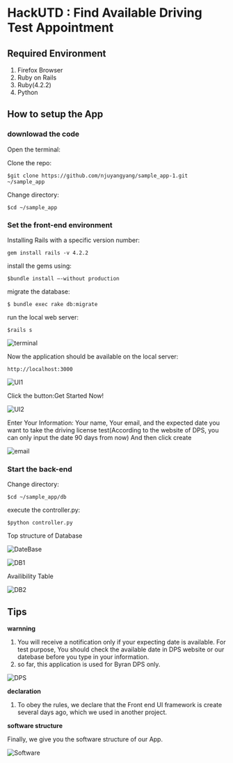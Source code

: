 # HackUTD : Find Available Driving Test Appointment

## Required Environment

1. Firefox Browser
2. Ruby on Rails
3. Ruby(4.2.2)
4. Python

## How to setup the App

### downlowad the code

Open the terminal:

Clone the repo: 


    $git clone https://github.com/njuyangyang/sample_app-1.git ~/sample_app

Change directory:

    $cd ~/sample_app

### Set the front-end environment

Installing Rails with a specific version number:

    gem install rails -v 4.2.2

install the gems using:

    $bundle install —-without production

migrate the database:

    $ bundle exec rake db:migrate

run the local web server:

    $rails s

![terminal](/screenshot/terminal.png)

Now the application should be available on the local server:

    http://localhost:3000

![UI1](/screenshot/UI1.png)

Click the button:Get Started Now!

![UI2](/screenshot/UI2.png)

Enter Your Information:
Your name, Your email, and the expected date you want to take the driving license test(According to the website of DPS, you can only input the date 90 days from now)
And then click create

![email](/screenshot/email.jpg)

### Start the back-end

Change directory:

    $cd ~/sample_app/db

execute the controller.py:

    $python controller.py

Top structure of Database

![DateBase](/screenshot/databaseschema.png)

![DB1](/screenshot/DB1.png)

Availibility Table

![DB2](/screenshot/DB2.png)


## Tips

**warnning**

1. You will receive a notification only if your expecting date is available. For test purpose, You should check the available date in DPS website or our datebase before you type in your information.
2. so far, this application is used for Byran DPS only.

![DPS](/screenshot/DPS.png)

**declaration**

1. To obey the rules, we declare that the Front end UI framework is create several days ago, which we used in another project.

**software structure**

Finally, we give you the software structure of our App.

![Software](/screenshot/Software.jpg)


